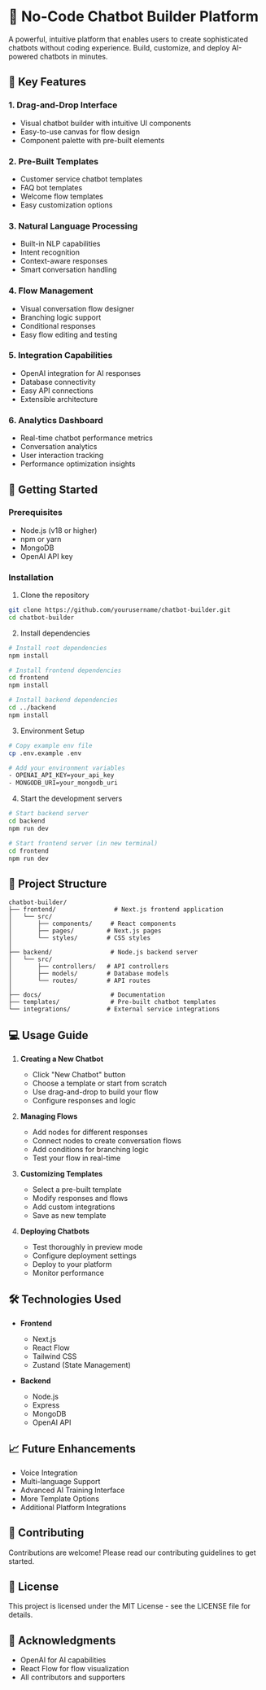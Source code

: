 # 🤖 No-Code Chatbot Builder Platform

A powerful, intuitive platform that enables users to create sophisticated chatbots without coding experience. Build, customize, and deploy AI-powered chatbots in minutes.

## 🌟 Key Features

### 1. Drag-and-Drop Interface
- Visual chatbot builder with intuitive UI components
- Easy-to-use canvas for flow design
- Component palette with pre-built elements

### 2. Pre-Built Templates
- Customer service chatbot templates
- FAQ bot templates
- Welcome flow templates
- Easy customization options

### 3. Natural Language Processing
- Built-in NLP capabilities
- Intent recognition
- Context-aware responses
- Smart conversation handling

### 4. Flow Management
- Visual conversation flow designer
- Branching logic support
- Conditional responses
- Easy flow editing and testing

### 5. Integration Capabilities
- OpenAI integration for AI responses
- Database connectivity
- Easy API connections
- Extensible architecture

### 6. Analytics Dashboard
- Real-time chatbot performance metrics
- Conversation analytics
- User interaction tracking
- Performance optimization insights

## 🚀 Getting Started

### Prerequisites
- Node.js (v18 or higher)
- npm or yarn
- MongoDB
- OpenAI API key

### Installation

1. Clone the repository
```bash
git clone https://github.com/yourusername/chatbot-builder.git
cd chatbot-builder
```

2. Install dependencies
```bash
# Install root dependencies
npm install

# Install frontend dependencies
cd frontend
npm install

# Install backend dependencies
cd ../backend
npm install
```

3. Environment Setup
```bash
# Copy example env file
cp .env.example .env

# Add your environment variables
- OPENAI_API_KEY=your_api_key
- MONGODB_URI=your_mongodb_uri
```

4. Start the development servers
```bash
# Start backend server
cd backend
npm run dev

# Start frontend server (in new terminal)
cd frontend
npm run dev
```

## 📁 Project Structure

```
chatbot-builder/
├── frontend/                # Next.js frontend application
│   └── src/
│       ├── components/     # React components
│       ├── pages/         # Next.js pages
│       └── styles/        # CSS styles
│
├── backend/                # Node.js backend server
│   └── src/
│       ├── controllers/   # API controllers
│       ├── models/        # Database models
│       └── routes/        # API routes
│
├── docs/                   # Documentation
├── templates/              # Pre-built chatbot templates
└── integrations/          # External service integrations
```

## 💻 Usage Guide

1. **Creating a New Chatbot**
   - Click "New Chatbot" button
   - Choose a template or start from scratch
   - Use drag-and-drop to build your flow
   - Configure responses and logic

2. **Managing Flows**
   - Add nodes for different responses
   - Connect nodes to create conversation flows
   - Add conditions for branching logic
   - Test your flow in real-time

3. **Customizing Templates**
   - Select a pre-built template
   - Modify responses and flows
   - Add custom integrations
   - Save as new template

4. **Deploying Chatbots**
   - Test thoroughly in preview mode
   - Configure deployment settings
   - Deploy to your platform
   - Monitor performance

## 🛠️ Technologies Used

- **Frontend**
  - Next.js
  - React Flow
  - Tailwind CSS
  - Zustand (State Management)

- **Backend**
  - Node.js
  - Express
  - MongoDB
  - OpenAI API

## 📈 Future Enhancements

- Voice Integration
- Multi-language Support
- Advanced AI Training Interface
- More Template Options
- Additional Platform Integrations

## 🤝 Contributing

Contributions are welcome! Please read our contributing guidelines to get started.

## 📄 License

This project is licensed under the MIT License - see the LICENSE file for details.

## 🙏 Acknowledgments

- OpenAI for AI capabilities
- React Flow for flow visualization
- All contributors and supporters 
